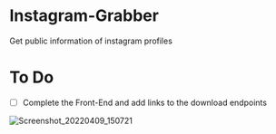 # Instagram-Grabber
Get public information of instagram profiles

# To Do

- [ ] Complete the Front-End and add links to the download endpoints

![Screenshot_20220409_150721](https://user-images.githubusercontent.com/36286877/162566292-35419269-0346-4c24-9df8-7f164d218451.png)

